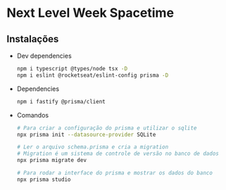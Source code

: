 # Next Level Week Spacetime

## Instalações

- Dev dependencies

  ```bash
  npm i typescript @types/node tsx -D
  npm i eslint @rocketseat/eslint-config prisma -D
  ```

- Dependencies

  ```bash
  npm i fastify @prisma/client
  ```

- Comandos

  ```bash
  # Para criar a configuração do prisma e utilizar o sqlite
  npx prisma init --datasource-provider SQLite

  # Ler o arquivo schema.prisma e cria a migration
  # Migration é um sistema de controle de versão no banco de dados
  npx prisma migrate dev

  # Para rodar a interface do prisma e mostrar os dados do banco
  npx prisma studio
  ```
